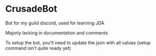 # CrusadeBot
Bot for my guild discord, used for learning JDA

Majorly lacking in documentation and comments

To setup the bot, you'll need to update the json with all values (setup command isn't quite ready yet)
